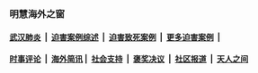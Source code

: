 
### 明慧海外之窗

####  [武汉肺炎](indexes/365.md?t=02212200) &nbsp;|&nbsp;  [迫害案例综述](indexes/328.md?t=02212200) &nbsp;|&nbsp; [迫害致死案例](indexes/277.md?t=02212200)  &nbsp;|&nbsp; [更多迫害案例](indexes/81.md?t=02212200)  &nbsp;|&nbsp; 
####  [时事评论](indexes/19.md?t=02212200) &nbsp;|&nbsp; [海外简讯](indexes/245.md?t=02212200)&nbsp;|&nbsp;  [社会支持](indexes/140.md?t=02212200) &nbsp;|&nbsp; [褒奖决议](indexes/282.md?t=02212200) &nbsp;|&nbsp; [社区报道](indexes/91.md?t=02212200)  &nbsp;|&nbsp; [天人之间](indexes/78.md?t=02212200) 

